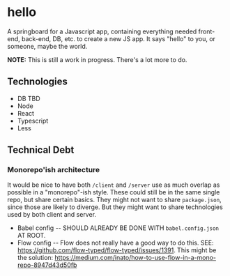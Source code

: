# hello
A springboard for a Javascript app, containing everything needed front-end, back-end, DB, etc. to create a new JS app.  It says "hello" to you, or someone, maybe the world.

**NOTE:** This is still a work in progress.  There's a lot more to do.

## Technologies

- DB TBD
- Node
- React
- Typescript
- Less

## Technical Debt

### Monorepo'ish architecture

It would be nice to have both `/client` and `/server` use as much overlap as possible in a 
"monorepo"-ish style.  These could still be in the same single repo, but share certain basics.  They might not want to share `package.json`, since those are likely to diverge.  But they might want to share technologies used by both client and server.

* Babel config -- SHOULD ALREADY BE DONE WITH `babel.config.json` AT ROOT.
* Flow config -- Flow does not really have a good way to do this.  SEE: https://github.com/flow-typed/flow-typed/issues/1391.  This might be the solution: https://medium.com/inato/how-to-use-flow-in-a-mono-repo-8947d43d50fb

